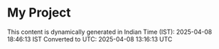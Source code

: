# My Project

This content is dynamically generated in Indian Time (IST): 2025-04-08 18:46:13 IST
Converted to UTC: 2025-04-08 13:16:13 UTC
